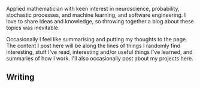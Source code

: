 Applied mathematician with keen interest in neuroscience, probability, stochastic processes, and
machine learning, and software engineering. I love to share ideas and knowledge, so throwing
together a blog about these topics was inevitable.

Occasionally I feel like summarising and putting my thoughts to the page. The content I post here
will be along the lines of things I randomly find interesting, stuff I've read, interesting and/or
useful things I've learned, and summaries of how I work. I'll also occasionally post about my
projects here.

## Writing
